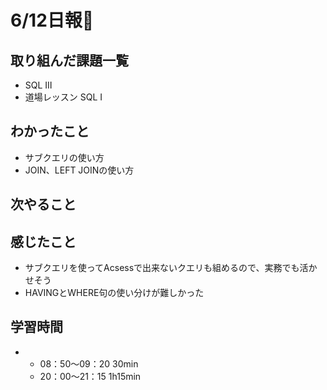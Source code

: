 # 6/12日報🐶

## 取り組んだ課題一覧

* SQL Ⅲ
* 道場レッスン SQL Ⅰ

## わかったこと

* サブクエリの使い方
* JOIN、LEFT JOINの使い方

## 次やること

## 感じたこと

* サブクエリを使ってAcsessで出来ないクエリも組めるので、実務でも活かせそう
* HAVINGとWHERE句の使い分けが難しかった

## 学習時間

*
  * 08：50〜09：20 30min
  * 20：00〜21：15 1h15min
